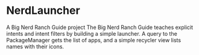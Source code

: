 # NerdLauncher
A Big Nerd Ranch Guide project
The Big Nerd Ranch Guide teaches explicit intents and intent filters by building a simple launcher. A query to the PackageManager gets the list of apps, and a simple recycler view lists names with their icons.
